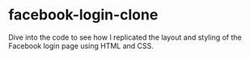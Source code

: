# facebook-login-clone
Dive into the code to see how I replicated the layout and styling of the Facebook login page using HTML and CSS.
